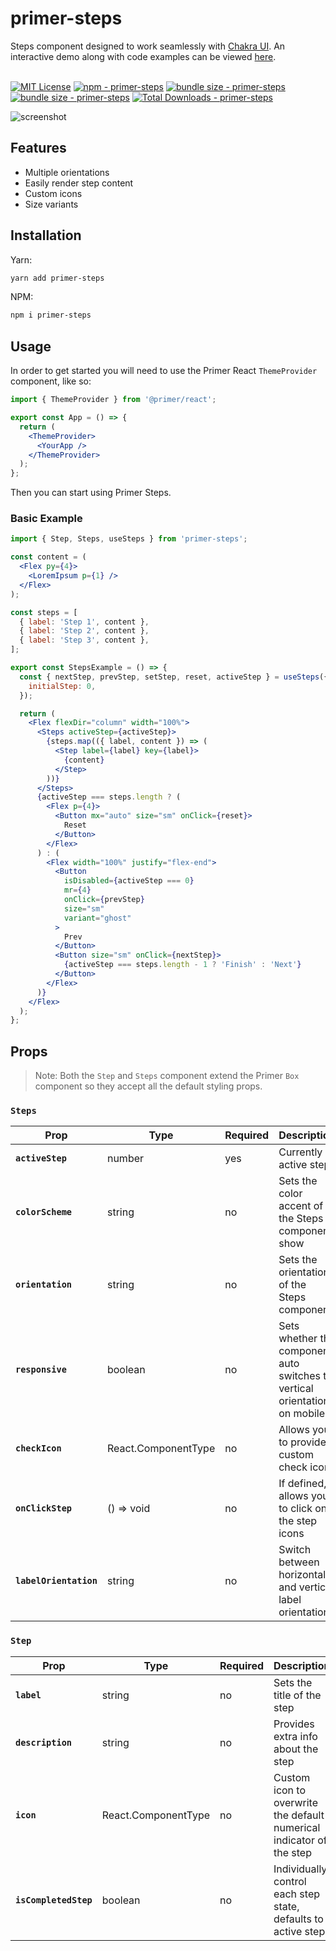 <h1 style="font-weight: bold;">
  primer-steps
</h1>

<span>Steps component designed to work seamlessly with <a href="https://chakra-ui.com/" target="_blank">Chakra UI</a>.</span> <span>An interactive demo along with code examples can be viewed <a href="https://jeanverster.github.io/primer-steps-site/" target="_blank">here</a>.</span>
<br />
<br />

[![MIT License](https://badgen.net/github/license/jeanverster/primer-steps 'MIT License')](LICENSE.md)
[![npm - primer-steps](https://img.shields.io/npm/v/primer-steps 'primer-steps npm')](https://www.npmjs.com/package/primer-steps)
[![bundle size - primer-steps](https://badgen.net/bundlephobia/min/primer-steps)](https://bundlephobia.com/result?p=primer-steps)
[![bundle size - primer-steps](https://badgen.net/bundlephobia/minzip/primer-steps)](https://bundlephobia.com/result?p=primer-steps)
[![Total Downloads - primer-steps](https://badgen.net/npm/dt/primer-steps?color=blue 'primer-steps npm downloads')](https://www.npmjs.com/package/primer-steps)

![screenshot](https://i.imgur.com/B9zbJEa.gif)

## Features

- Multiple orientations
- Easily render step content
- Custom icons
- Size variants

## Installation

Yarn:

```bash
yarn add primer-steps
```

NPM:

```bash
npm i primer-steps
```

## Usage

In order to get started you will need to use the Primer React `ThemeProvider` component, like so:

```jsx
import { ThemeProvider } from '@primer/react';

export const App = () => {
  return (
    <ThemeProvider>
      <YourApp />
    </ThemeProvider>
  );
};
```

Then you can start using Primer Steps.

### Basic Example

```jsx
import { Step, Steps, useSteps } from 'primer-steps';

const content = (
  <Flex py={4}>
    <LoremIpsum p={1} />
  </Flex>
);

const steps = [
  { label: 'Step 1', content },
  { label: 'Step 2', content },
  { label: 'Step 3', content },
];

export const StepsExample = () => {
  const { nextStep, prevStep, setStep, reset, activeStep } = useSteps({
    initialStep: 0,
  });

  return (
    <Flex flexDir="column" width="100%">
      <Steps activeStep={activeStep}>
        {steps.map(({ label, content }) => (
          <Step label={label} key={label}>
            {content}
          </Step>
        ))}
      </Steps>
      {activeStep === steps.length ? (
        <Flex p={4}>
          <Button mx="auto" size="sm" onClick={reset}>
            Reset
          </Button>
        </Flex>
      ) : (
        <Flex width="100%" justify="flex-end">
          <Button
            isDisabled={activeStep === 0}
            mr={4}
            onClick={prevStep}
            size="sm"
            variant="ghost"
          >
            Prev
          </Button>
          <Button size="sm" onClick={nextStep}>
            {activeStep === steps.length - 1 ? 'Finish' : 'Next'}
          </Button>
        </Flex>
      )}
    </Flex>
  );
};
```

## Props

> Note: Both the `Step` and `Steps` component extend the Primer `Box` component so they accept all the default styling props.

### `Steps`

| Prop                   | Type                | Required | Description                                                                | Default    |
| ---------------------- | ------------------- | -------- | -------------------------------------------------------------------------- | ---------- |
| **`activeStep`**       | number              | yes      | Currently active step                                                      | 0          |
| **`colorScheme`**      | string              | no       | Sets the color accent of the Steps component show                          | green      |
| **`orientation`**      | string              | no       | Sets the orientation of the Steps component                                | horizontal |
| **`responsive`**       | boolean             | no       | Sets whether the component auto switches to vertical orientation on mobile | true       |
| **`checkIcon`**        | React.ComponentType | no       | Allows you to provide a custom check icon                                  | undefined  |
| **`onClickStep`**      | () => void          | no       | If defined, allows you to click on the step icons                          | undefined  |
| **`labelOrientation`** | string              | no       | Switch between horizontal and vertical label orientation                   | undefined  |

### `Step`

| Prop                  | Type                | Required | Description                                                          | Default   |
| --------------------- | ------------------- | -------- | -------------------------------------------------------------------- | --------- |
| **`label`**           | string              | no       | Sets the title of the step                                           | ''        |
| **`description`**     | string              | no       | Provides extra info about the step                                   | ''        |
| **`icon`**            | React.ComponentType | no       | Custom icon to overwrite the default numerical indicator of the step | undefined |
| **`isCompletedStep`** | boolean             | no       | Individually control each step state, defaults to active step        | undefined |
